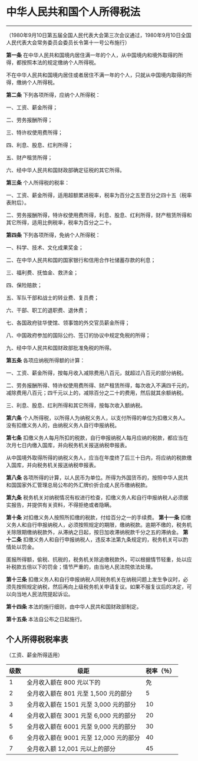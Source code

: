 
# 中华人民共和国个人所得税法

----

（1980年9月10日第五届全国人民代表大会第三次会议通过，1980年9月10日全国人民代表大会常务委员会委员长令第十一号公布施行）

**第一条** 在中华人民共和国境内居住满一年的个人，从中国境内和境外取得的所得，都按照本法的规定缴纳个人所得税。

不在中华人民共和国境内居住或者居住不满一年的个人，只就从中国境内取得的所得，缴纳个人所得税。

**第二条** 下列各项所得，应纳个人所得税：

一、工资、薪金所得；

二、劳务报酬所得；

三、特许权使用费所得；

四、利息、股息、红利所得；

五、财产租赁所得；

六、经中华人民共和国财政部确定征税的其它所得。

**第三条** 个人所得税的税率：

一、工资、薪金所得，适用超额累进税率，税率为百分之五至百分之四十五（税率表附后）。

二、劳务报酬所得，特许权使用费所得，利息、股息、红利所得，财产租赁所得和其它所得，适用比例税率，税率为百分之二十。

**第四条** 下列各项所得，免纳个人所得税：

一、科学、技术、文化成果奖金；

二、在中华人民共和国的国家银行和信用合作社储蓄存款的利息；

三、福利费、抚恤金、救济金；

四、保险赔款；

五、军队干部和战士的转业费、复员费；

六、干部、职工的退职费、退休费；

七、各国政府驻华使馆、领事馆的外交官员薪金所得；

八、中国政府参加的国际公约、签订的协议中规定免税的所得；

九、经中华人民共和国财政部批准免税的所得。

**第五条** 各项应纳税所得额的计算：

一、工资、薪金所得，按每月收入减除费用八百元，就超过八百元的部分纳税。

二、劳务报酬所得、特许权使用费所得、财产租赁所得，每次收入不满四千元的，减除费用八百元；四千元以上的，减除百分之二十的费用，然后就其余额纳税。

三、利息、股息、红利所得和其它所得，按每次收入额纳税。

**第六条** 个人所得税，以所得人为纳税义务人，以支付所得的单位为扣缴义务人。没有扣缴义务人的，由纳税义务人自行申报纳税。

**第七条** 扣缴义务人每月所扣的税款，自行申报纳税人每月应纳的税款，都应当在次月七日内缴入国库，并向税务机关报送纳税申报表。

从中国境外取得所得的纳税义务人，应当在年度终了后三十日内，将应纳的税款缴入国库，并向税务机关报送纳税申报表。

**第八条** 各项所得的计算，以人民币为单位。所得为外国货币的，按照中华人民共和国国家外汇管理总局公布的外汇牌价折合成人民币缴纳税款。

**第九条** 税务机关对纳税情况有权进行检查，扣缴义务人和自行申报纳税人必须据实报告，并提供有关资料，不得拒绝或者隐瞒。

**第十条** 对扣缴义务人按照所扣缴的税款，付给百分之一的手续费。
**第十一条** 扣缴义务人和自行申报纳税人，必须按照规定的期限，缴纳税款。逾期不缴的，税务机关除限期缴纳税款外，从滞纳之日起，按日加收滞纳税款千分之五的滞纳金。
**第十二条** 扣缴义务人和自行申报纳税人，违反本法第九条规定的，税务机关可以酌情处以罚金。

匿报所得额，偷税、抗税的，税务机关除追缴税款外，可以根据情节轻重，处以应补税款五倍以下的罚金；情节严重的，由当地人民法院依法处理。

**第十三条** 扣缴义务人和自行申报纳税人同税务机关在纳税问题上发生争议时，必须先按照规定纳税，然后再向上级税务机关申请复议。如果不服复议后的决定，可以向当地人民法院提起诉讼。

**第十四条** 本法的施行细则，由中华人民共和国财政部制定。

**第十五条** 本法自公布之日起施行。

## 个人所得税税率表

（工资、薪金所得适用）

| 级数 | 级距                                   | 税率（％） |
|------|----------------------------------------|------------|
| 1    | 全月收入额在 800 元以下的              | 免         |
| 2    | 全月收入额在 801 元至 1,500 元的部分   | 5          |
| 3    | 全月收入额在 1501 元至 3,000 元的部分  | 10         |
| 4    | 全月收入额在 3001 元至 6,000 元的部分  | 20         |
| 5    | 全月收入额在 6001 元至 9,000 元的部分  | 30         |
| 6    | 全月收入额在 9001 元至 12,000 元的部分 | 40         |
| 7    | 全月收入额 12,001 元以上的部分         | 45         |
